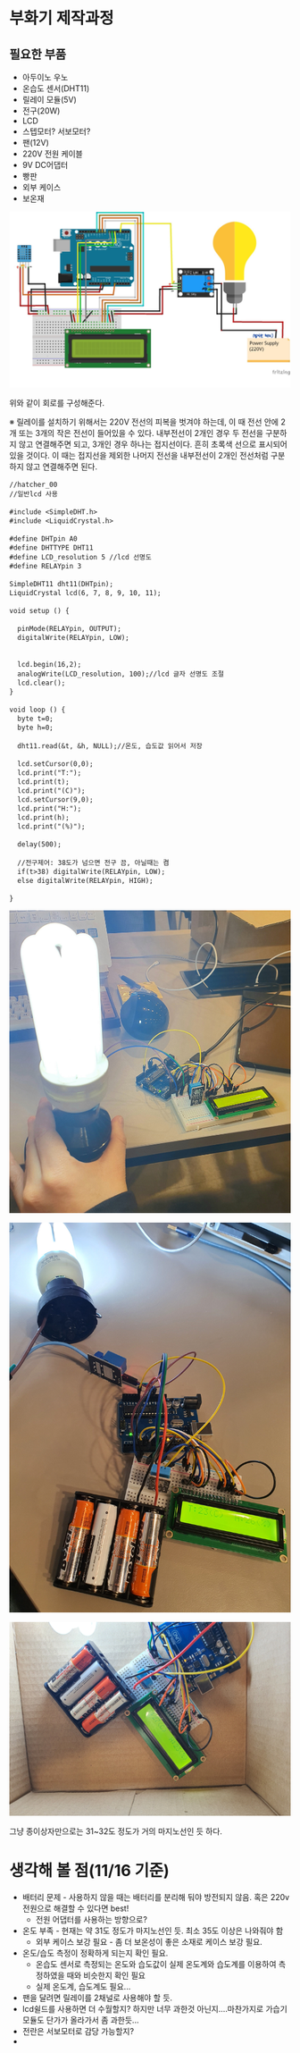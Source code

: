 
# 부화기 제작과정

## 필요한 부품

- 아두이노 우노
- 온습도 센서(DHT11)
- 릴레이 모듈(5V)
- 전구(20W)
- LCD
- 스텝모터? 서보모터?
- 팬(12V)
- 220V 전원 케이블
- 9V DC어댑터
- 빵판
- 외부 케이스
- 보온재



![회로](./content_img/hatcher_02_bb.jpg)

위와 같이 회로를 구성해준다. 

※ 릴레이를 설치하기 위해서는 220V 전선의 피복을 벗겨야 하는데, 이 때 전선 안에 2개 또는 3개의 작은 전선이 들어있을 수 있다. 내부전선이 2개인 경우 두 전선을 구분하지 않고 연결해주면 되고, 3개인 경우 하나는 접지선이다. 흔히 초록색 선으로 표시되어 있을 것이다. 이 때는 접지선을 제외한 나머지 전선을 내부전선이 2개인 전선처럼 구분하지 않고 연결해주면 된다.



```
//hatcher_00
//일반lcd 사용

#include <SimpleDHT.h>
#include <LiquidCrystal.h>

#define DHTpin A0
#define DHTTYPE DHT11
#define LCD_resolution 5 //lcd 선명도
#define RELAYpin 3

SimpleDHT11 dht11(DHTpin);
LiquidCrystal lcd(6, 7, 8, 9, 10, 11);

void setup () {
  
  pinMode(RELAYpin, OUTPUT);
  digitalWrite(RELAYpin, LOW);
  
  
  lcd.begin(16,2);
  analogWrite(LCD_resolution, 100);//lcd 글자 선명도 조절
  lcd.clear();
}

void loop () {
  byte t=0;
  byte h=0;

  dht11.read(&t, &h, NULL);//온도, 습도값 읽어서 저장
  
  lcd.setCursor(0,0);
  lcd.print("T:");
  lcd.print(t);
  lcd.print("(C)");
  lcd.setCursor(9,0);
  lcd.print("H:");
  lcd.print(h);
  lcd.print("(%)");

  delay(500);

  //전구제어: 38도가 넘으면 전구 끔, 아닐때는 켬
  if(t>38) digitalWrite(RELAYpin, LOW);
  else digitalWrite(RELAYpin, HIGH);

}
```


![전구확인](./content_img/전구_확인.jpg)

![전구_배터리](./content_img/hatcher_battery.jpg)

![1차테스트](./content_img/hatcher_battery01.jpg)
   
그냥 종이상자만으로는 31~32도 정도가 거의 마지노선인 듯 하다.


# 생각해 볼 점(11/16 기준)

- 배터리 문제 - 사용하지 않을 때는 배터리를 분리해 둬야 방전되지 않음. 혹은 220v 전원으로 해결할 수 있다면 best!
    - 전원 어댑터를 사용하는 방향으로?
- 온도 부족 - 현재는 약 31도 정도가 마지노선인 듯. 최소 35도 이상은 나와줘야 함
    - 외부 케이스 보강 필요 - 좀 더 보온성이 좋은 소재로 케이스 보강 필요.
- 온도/습도 측정이 정확하게 되는지 확인 필요.
    - 온습도 센서로 측정되는 온도와 습도값이 실제 온도계와 습도계를 이용하여 측정하였을 때와 비슷한지 확인 필요
    - 실제 온도계, 습도계도 필요...
- 팬을 달려면 릴레이를 2채널로 사용해야 할 듯.
- lcd쉴드를 사용하면 더 수월할지? 하지만 너무 과한것 아닌지....마찬가지로 가습기 모듈도 단가가 올라가서 좀 과한듯...
- 전란은 서보모터로 감당 가능할지?
-

